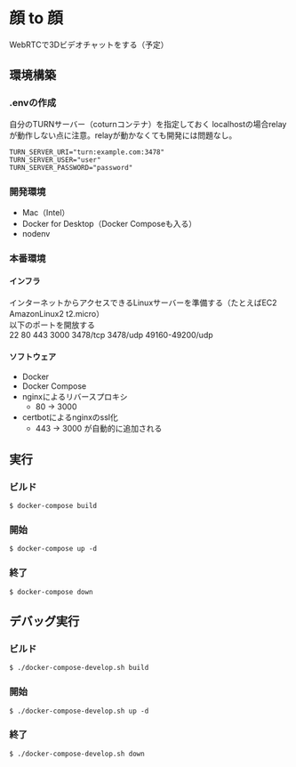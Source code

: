 # 顔 to 顔

WebRTCで3Dビデオチャットをする（予定）

## 環境構築

### .envの作成
自分のTURNサーバー（coturnコンテナ）を指定しておく
localhostの場合relayが動作しない点に注意。relayが動かなくても開発には問題なし。
```
TURN_SERVER_URI="turn:example.com:3478"
TURN_SERVER_USER="user"
TURN_SERVER_PASSWORD="password"

```


### 開発環境
+ Mac（Intel）
+ Docker for Desktop（Docker Composeも入る）
+ nodenv


### 本番環境

#### インフラ
インターネットからアクセスできるLinuxサーバーを準備する（たとえばEC2 AmazonLinux2 t2.micro）<br>
以下のポートを開放する<br>
22 80 443 3000 3478/tcp 3478/udp 49160-49200/udp

#### ソフトウェア

+ Docker
+ Docker Compose
+ nginxによるリバースプロキシ
  + 80 -> 3000
+ certbotによるnginxのssl化
  + 443 -> 3000 が自動的に追加される


## 実行

### ビルド
```
$ docker-compose build
```

### 開始
```
$ docker-compose up -d
```

### 終了
```
$ docker-compose down
```

## デバッグ実行

### ビルド
```
$ ./docker-compose-develop.sh build
```

### 開始
```
$ ./docker-compose-develop.sh up -d
```

### 終了
```
$ ./docker-compose-develop.sh down
```

